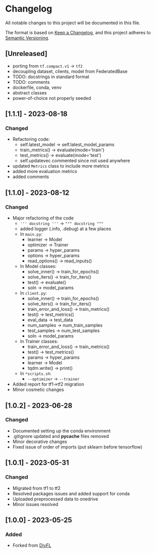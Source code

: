 # Changelog

All notable changes to this project will be documented in this file.

The format is based on [Keep a Changelog](https://keepachangelog.com/en/1.0.0/),
and this project adheres to [Semantic Versioning](https://semver.org/spec/v2.0.0.html).

## [Unreleased]
- porting from `tf.compact.v1` &rarr; `tf2`
- decoupling dataset, clients, model from FederatedBase
- TODO: docstrings in standard format
- TODO: comments
- dockerfile, conda, venv
- abstract classes
- power-of-choice not properly seeded

## [1.1.1] - 2023-08-18

### Changed

- Refactoring code:
    - self.latest_model &rarr; self.latest_model_params
    - train_metrics() &rarr; evaluate(mode='train')
    - test_metrics() &rarr; evaluate(mode='test')
    - self.updatevec commented since not used anywhere
- updated `Metrics` class to include more metrics
- added more evaluation metrics
- added comments

## [1.1.0] - 2023-08-12

### Changed

- Major refactoring of the code
    - `''' docstring '''` &rarr; `""" docstring """`
    - added logger (.info, .debug) at a few places
    - In `main.py`:
        - learner &rarr; Model
        - optimizer &rarr; Trainer
        - params &rarr; hyper_params
        - options &rarr; hyper_params
        - read_options() &rarr; read_inputs()
    - In Model classes:
        - solve_inner() &rarr; train_for_epochs()
        - solve_iters() &rarr; train_for_iters()
        - test() &rarr; evaluate()
        - soln &rarr; model_params
    - In `client.py`:
        - solve_inner() &rarr; train_for_epochs()
        - solve_iters() &rarr; train_for_iters()
        - train_error_and_loss() &rarr; train_metrics()
        - test() &rarr; test_metrics()
        - eval_data &rarr; test_data
        - num_samples &rarr; num_train_samples
        - test_samples &rarr; num_test_samples
        - soln &rarr; model_params
    - In Trainer classes:
        - train_error_and_loss() &rarr; train_metrics()
        - test() &rarr; test_metrics()
        - params &rarr; hyper_params
        - learner &rarr; Model
        - tqdm.write() &rarr; print()
    - In `*scripts.sh`:
        - `--optimizer` &rarr; `--trainer`
- Added report for tf1&rarr;tf2 migration
- Minor cosmetic changes

## [1.0.2] - 2023-06-28

### Changed

- Documented setting up the conda environment
- .gitignore updated and __pycache__ files removed
- Minor decorative changes
- Fixed issue of order of imports (put sklearn before tensorflow)

## [1.0.1] - 2023-05-31

### Changed

- Migrated from tf1 to tf2
- Resolved packages issues and added support for conda
- Uploaded preprocessed data to onedrive
- Minor issues resolved

## [1.0.0] - 2023-05-25

### Added

- Forked from [DivFL](https://github.com/melodi-lab/divfl)
